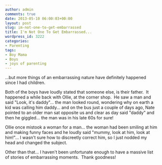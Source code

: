 ```yaml
---
author: admin
comments: true
date: 2013-05-10 06:00:03+00:00
layout: post
slug: im-not-one-to-get-embarrassed
title: I'm Not One To Get Embarrassed...
wordpress_id: 3222
categories:
- Parenting
tags:
- Boy Mama
- Boys
- joys of parenting
---
```


...but more things of an embarrassing nature have definitely happened since I had children.

Both of the boys have loudly stated that someone else, is their father.  It happened a while back with Ollie, at the corner shop.  He saw a man and said "Look, it's daddy"... the man looked round, wondering why on earth a kid was calling him daddy... and on the bus just a couple of days ago, Nate pointed to an older man sat opposite us and clear as day said "daddy" and then he giggled... the man was in his late 60s for sure!

Ollie once mistook a woman for a man... the woman had been smiling at him and making funny faces and he loudly said "mummy, look at him, look at him!"... I wasn't sure how to discreetly correct him, so I just nodded my head and changed the subject.

Other than that... I haven't been unfortunate enough to have a massive list of stories of embarrassing moments.  Thank goodness!


